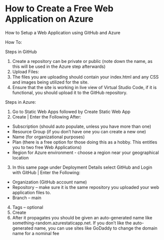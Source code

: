 # How to Create a Free Web Application on Azure
How to Setup a Web Application using GitHub and Azure

How To: 

Steps in GitHub
1.	Create a repository can be private or public (note down the name, as this will be used in the Azure step afterwards)
2.	Upload Files:
3.	The files you are uploading should contain your index.html and any CSS and images being utilized for the site.
4.	Ensure that the site is working in live view of Virtual Studio Code, if it is functional, you should upload it to the GitHub repository. 

Steps in Azure: 
1.	Go to Static Web Apps followed by Create Static Web App 
2.	Create | Enter the Following After: 
  -	Subscription (should auto populate, unless you have more than one)
  -	Resource Group (if you don’t have one you can create a new one) 
  - Name (for organizational purposes) 
  -	Plan (there is a free option for those doing this as a hobby. This entitles you to two free Web Applications)
  -	Region for Azure environment - choose a region near your geographical location
3.	In this same page under Deployment Details select GitHub and Login with GitHub | Enter the Following: 
  - Organization (GitHub account name) 
  -	Repository – make sure it is the same repository you uploaded your web application files to. 
  -	Branch – main 
4.	Tags – optional 
5.	Create 
6.	After it propagates you should be given an auto-generated name like something-random.azurestaticapp.net. If you don’t like the auto-generated name, you can use sites like GoDaddy to change the domain name for a nominal fee
